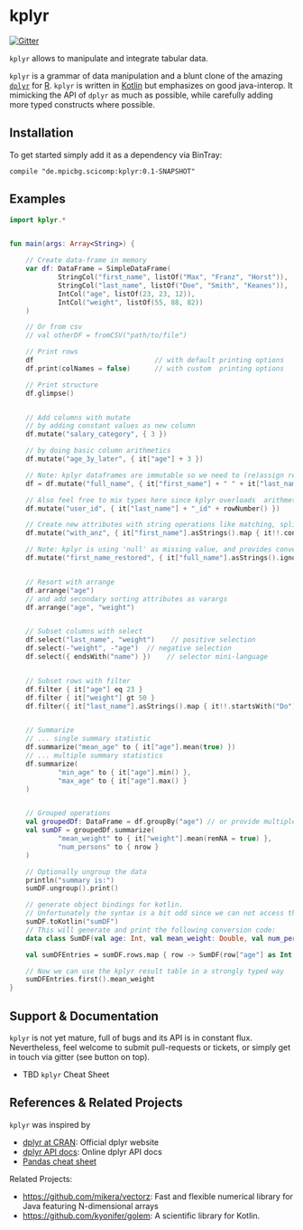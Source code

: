 # kplyr

[![Gitter](https://badges.gitter.im/holgerbrandl/kplyr.svg)](https://gitter.im/holgerbrandl/kplyr?utm_source=badge&utm_medium=badge&utm_campaign=pr-badge)

`kplyr` allows to manipulate and integrate tabular data.

`kplyr` is a grammar of data manipulation and a blunt clone of the amazing [`dplyr`](https://github.com/hadley/dplyr) for [R](https://www.r-project.org/). `kplyr` is written in [Kotlin](https://kotlinlang.org/) but emphasizes on good java-interop. It mimicking the API of `dplyr` as much as possible, while carefully adding more typed constructs where possible.

Installation
------------

To get started simply add it as a dependency via BinTray:
```
compile "de.mpicbg.scicomp:kplyr:0.1-SNAPSHOT"
```




Examples
--------

```kotlin
import kplyr.*


fun main(args: Array<String>) {

    // Create data-frame in memory
    var df: DataFrame = SimpleDataFrame(
            StringCol("first_name", listOf("Max", "Franz", "Horst")),
            StringCol("last_name", listOf("Doe", "Smith", "Keanes")),
            IntCol("age", listOf(23, 23, 12)),
            IntCol("weight", listOf(55, 88, 82))
    )

    // Or from csv
    // val otherDF = fromCSV("path/to/file")

    // Print rows
    df                              // with default printing options
    df.print(colNames = false)      // with custom  printing options

    // Print structure
    df.glimpse()


    // Add columns with mutate
    // by adding constant values as new column
    df.mutate("salary_category", { 3 })

    // by doing basic column arithmetics
    df.mutate("age_3y_later", { it["age"] + 3 })

    // Note: kplyr dataframes are immutable so we need to (re)assign results to preserve changes.
    df = df.mutate("full_name", { it["first_name"] + " " + it["last_name"] })

    // Also feel free to mix types here since kplyr overloads  arithmetic operators like + for dataframe-columns
    df.mutate("user_id", { it["last_name"] + "_id" + rowNumber() })

    // Create new attributes with string operations like matching, splitting or extraction.
    df.mutate("with_anz", { it["first_name"].asStrings().map { it!!.contains("anz") } })

    // Note: kplyr is using 'null' as missing value, and provides convenience methods to process non-NA bits
    df.mutate("first_name_restored", { it["full_name"].asStrings().ignoreNA { split(" ".toRegex(), 2)[1] } })


    // Resort with arrange
    df.arrange("age")
    // and add secondary sorting attributes as varargs
    df.arrange("age", "weight")


    // Subset columns with select
    df.select("last_name", "weight")    // positive selection
    df.select(-"weight", -"age")  // negative selection
    df.select({ endsWith("name") })    // selector mini-language


    // Subset rows with filter
    df.filter { it["age"] eq 23 }
    df.filter { it["weight"] gt 50 }
    df.filter({ it["last_name"].asStrings().map { it!!.startsWith("Do") }.toBooleanArray() })


    // Summarize
    // ... single summary statistic
    df.summarize("mean_age" to { it["age"].mean(true) })
    // ... multiple summary statistics
    df.summarize(
            "min_age" to { it["age"].min() },
            "max_age" to { it["age"].max() }
    )


    // Grouped operations
    val groupedDf: DataFrame = df.groupBy("age") // or provide multiple grouping attributes with varargs
    val sumDF = groupedDf.summarize(
            "mean_weight" to { it["weight"].mean(remNA = true) },
            "num_persons" to { nrow }
    )

    // Optionally ungroup the data
    println("summary is:")
    sumDF.ungroup().print()

    // generate object bindings for kotlin.
    // Unfortunately the syntax is a bit odd since we can not access the variable name by reflection
    sumDF.toKotlin("sumDF")
    // This will generate and print the following conversion code:
    data class SumDF(val age: Int, val mean_weight: Double, val num_persons: Int)

    val sumDFEntries = sumDF.rows.map { row -> SumDF(row["age"] as Int, row["mean_weight"] as Double, row["num_persons"] as Int) }

    // Now we can use the kplyr result table in a strongly typed way
    sumDFEntries.first().mean_weight
}
```

Support & Documentation
----------------------

`kplyr` is not yet mature, full of bugs and its API is in constant flux. Nevertheless, feel welcome to submit pull-requests or tickets, or simply get in touch via gitter (see button on top).

* TBD `kplyr` Cheat Sheet


References & Related Projects
----------

`kplyr` was inspired by
* [dplyr at CRAN](https://cran.r-project.org/web/packages/dplyr/index.html): Official dplyr website
* [dplyr API docs](http://www.rdocumentation.org/packages/dplyr/functions/dplyr): Online dplyr API docs
* [Pandas cheat sheet](https://drive.google.com/folderview?id=0ByIrJAE4KMTtaGhRcXkxNHhmY2M&usp=sharing)

Related Projects:
* https://github.com/mikera/vectorz: Fast and flexible numerical library for Java featuring N-dimensional arrays
* https://github.com/kyonifer/golem: A scientific library for Kotlin.
